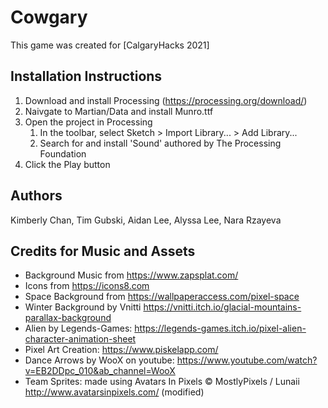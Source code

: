 # Cowgary
This game was created for [CalgaryHacks 2021]

## Installation Instructions
1. Download and install Processing (https://processing.org/download/)
2. Naivgate to Martian/Data and install Munro.ttf
3. Open the project in Processing
   1. In the toolbar, select Sketch > Import Library... > Add Library...
   2. Search for and install 'Sound' authored by The Processing Foundation
4. Click the Play button

## Authors
Kimberly Chan, Tim Gubski, Aidan Lee, Alyssa Lee, Nara Rzayeva

## Credits for Music and Assets
* Background Music from https://www.zapsplat.com/  
* Icons from https://icons8.com 
* Space Background from  https://wallpaperaccess.com/pixel-space
* Winter Background by Vnitti https://vnitti.itch.io/glacial-mountains-parallax-background  
* Alien by Legends-Games: https://legends-games.itch.io/pixel-alien-character-animation-sheet 
* Pixel Art Creation: https://www.piskelapp.com/ 
* Dance Arrows by WooX on youtube: https://www.youtube.com/watch?v=EB2DDpc_010&ab_channel=WooX 
* Team Sprites: made using Avatars In Pixels © MostlyPixels / Lunaii http://www.avatarsinpixels.com/ (modified)